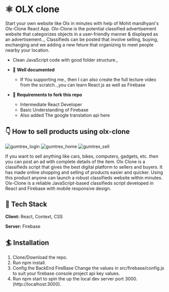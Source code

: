 # ⚛️ OLX clone

Start your own website like Olx in minutes with help of Mohit mandhyani's Olx-Clone React App. Olx-Clone is the potential classified advertisement website that categorizes objects in a user-friendly manner & displayed as an advertisement..,
Classifieds can be posted that involve selling, buying, exchanging and we adding a new feture that organizing to meet people nearby your location. 

  - Clean JavaScript code with good folder structure.,
- 📄 **Well documented**
  - If You supporting me., then I can also create the full lecture video from the scratch..,you can learn React.js as well as Firebase
    
- 👅 **Requirements to fork this repo**
   - Intermediate React Developer
   - Basic Understanding of Firebase
   - Also added The google translation api here

## 👇 How to sell products using olx-clone
![gumtrex_login](https://github.com/Mohitmandhyani/GumTrex/assets/115079192/703d51ba-c6cd-46e2-9bae-c58f71353157)
![gumtrex_home](https://github.com/Mohitmandhyani/GumTrex/assets/115079192/74533d53-6b96-4184-82dd-8e2386adad46)
![gumtrex_sell](https://github.com/Mohitmandhyani/GumTrex/assets/115079192/dabb1c1a-24d1-4c20-8103-08c45bb1b804)


 If you want to sell anything like cars, bikes, computers, gadgets, etc. then you can post an ad with complete details of the item. Olx Clone is a classifieds script that gives the best digital platform to sellers and buyers. It has made online shopping and selling of products easier and quicker. Using this product anyone can launch a robust classifieds website within minutes.
  Olx-Clone is a reliable JavaScript-based classifieds script developed in React and Firebase with mobile responsive design.
  
## 🦸 Tech Stack

**Client:** React, Context, CSS

**Server:** Firebase

  
## 🏄 Installation

  1. Clone/Download the repo.
  2. Run npm install.
  3. Config the BackEnd FireBase Change the values in src/firebase/config.js to suit your firebase console project api key values.
  4. Run npm start to spin the up the local dev server port 3000.(http://localhost:3000).
